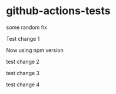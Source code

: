 # github-actions-tests

some random fix

Test change 1

Now using npm version

test change 2

test change 3

test change 4
